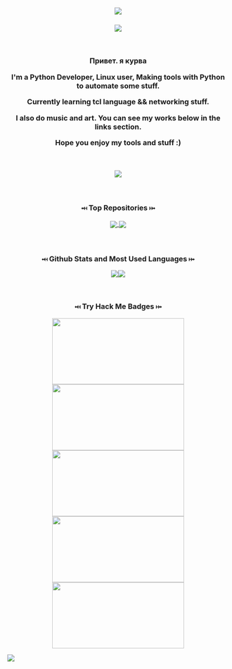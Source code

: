 <!-- Intro text -->
<h1 align="center">
    <a href="https://Kourva.github.io"> 
        <img src="https://readme-typing-svg.demolab.com?font=Rubik+Vinyl&duration=3000&pause=1000&color=00ff00&width=135&lines=%3C%2F++Kourva++%2F%3E" />
    </a>

</h1>

<!-- Trophies -->
<h3 align="center">
    <img align="center" src="https://github-profile-trophy.vercel.app/?username=Kourva&theme=matrix&no-bg=true&no-frame=false&column=6&row=1&margin-w=10" />
    <br><br><br>
    <p>Привет. я курва </p>
<!--     <a href="https://tryhackme.com/p/Kourva">
        <img src="https://tryhackme-badges.s3.amazonaws.com/Kourva.png" alt="THM">
    </a> -->
<!--     <br><br> -->
    <p> I'm a Python Developer, Linux user, Making tools with Python to automate some stuff. </p>
    <p> Currently learning tcl language && networking stuff.</p>
    <p> I also do music and art. You can see my works below in the links section. </p>
    <p> Hope you enjoy my tools and stuff :)</p>
    <br>
    
</h3>

<!-- Streak stats -->
<p align="center">
<img align="center" src="https://streak-stats.demolab.com?user=Kourva&theme=hacker&border_radius=5.0&background=DD272700&ring=00FF00&fire=545454&currStreakNum=888888&sideNums=8F8F8F&sideLabels=00FF00&dates=888888&border=aaaaaaaa" />
</p>

<!-- Extra pins -->
<h3 align="center">
    <br>
    <p> ⤟ Top Repositories ⤠ </p>
    <a href="https://github.com/Kourva/V2rayDoprax">
        <img align="center" src="https://github-readme-stats-git-masterrstaa-rickstaa.vercel.app/api/pin/?username=Kourva&repo=V2rayDoprax&theme=transparent&show_owner=true" />
    </a>
    <a href="https://github.com/Kourva/V2Paste">
        <img align="center" src="https://github-readme-stats-git-masterrstaa-rickstaa.vercel.app/api/pin/?username=Kourva&repo=V2Paste&theme=transparent&show_owner=true" />
    </a>
    


<!-- Github Stats and Most used languages-->
<h3 align="center">
    <br>
    <p>⤟ Github Stats and Most Used Languages ⤠</p>
    <p align="center">
        <img src="https://github-readme-stats-git-masterrstaa-rickstaa.vercel.app/api?username=Kourva&show_icons=true&theme=transparent&hide_border=true&show_icons=true&include_all_commits=true&count_private=true&line_height=28&ring_color=44ffff" /><img src="https://github-readme-stats-git-masterrstaa-rickstaa.vercel.app/api/top-langs/?username=Kourva&hide_border=true&theme=transparent&layout=compact&langs_count=10" />
    </p>
</h3>
    
<br>

<h3 align="center">⤟ Try Hack Me Badges ⤠</h3>
    
<p align="center">
    <img src="https://user-images.githubusercontent.com/118578799/222703163-ceecdd8d-5349-48f0-b886-79a34e134491.png" width=300 height=150 />    
    <img src="https://user-images.githubusercontent.com/118578799/222703176-ffc31de7-e03f-479a-97bc-25e01e095a03.png" width=300 height=150 />
    <img src="https://user-images.githubusercontent.com/118578799/222703334-f1af742c-e14d-4074-9466-328bfd680915.png" width=300 height=150 />
    <img src="https://user-images.githubusercontent.com/118578799/222703196-51f5e6c6-7a25-4dbd-9d54-bf72573fd7d5.png" width=300 height=150 />
    <img src="https://user-images.githubusercontent.com/118578799/222705805-255bcf41-6ae2-4613-ba7b-3d7c378ea16a.png" width=300 height=150 />
</p>

<img align="center" src="https://user-images.githubusercontent.com/118578799/221409729-aa10d723-4008-478d-8a15-62bfae011c4d.svg" /> 
